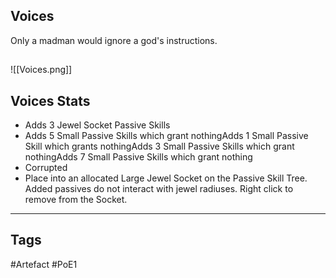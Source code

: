 ## Voices
Only a madman would ignore a god's instructions.
##
![[Voices.png]]
## Voices Stats
- Adds 3 Jewel Socket Passive Skills
- Adds 5 Small Passive Skills which grant nothingAdds 1 Small Passive Skill which grants nothingAdds 3 Small Passive Skills which grant nothingAdds 7 Small Passive Skills which grant nothing
- Corrupted
- Place into an allocated Large Jewel Socket on the Passive Skill Tree. Added passives do not interact with jewel radiuses. Right click to remove from the Socket.


---
## Tags
#Artefact
#PoE1